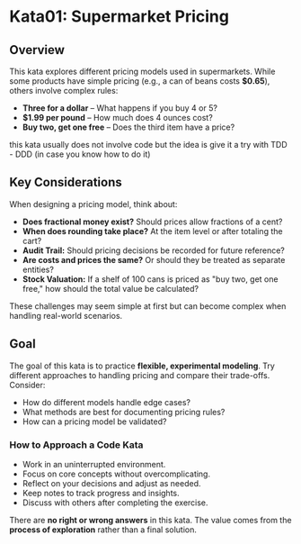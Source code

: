 # Kata01: Supermarket Pricing

## Overview

This kata explores different pricing models used in supermarkets. While some products have simple pricing (e.g., a can of beans costs **$0.65**), others involve complex rules:

- **Three for a dollar** – What happens if you buy 4 or 5?
- **$1.99 per pound** – How much does 4 ounces cost?
- **Buy two, get one free** – Does the third item have a price?

this kata usually does not involve code but the idea is give it a try with TDD - DDD (in case you know how to do it)

## Key Considerations

When designing a pricing model, think about:

- **Does fractional money exist?** Should prices allow fractions of a cent?
- **When does rounding take place?** At the item level or after totaling the cart?
- **Audit Trail:** Should pricing decisions be recorded for future reference?
- **Are costs and prices the same?** Or should they be treated as separate entities?
- **Stock Valuation:** If a shelf of 100 cans is priced as "buy two, get one free," how should the total value be calculated?

These challenges may seem simple at first but can become complex when handling real-world scenarios.

## Goal

The goal of this kata is to practice **flexible, experimental modeling**. Try different approaches to handling pricing and compare their trade-offs. Consider:

- How do different models handle edge cases?
- What methods are best for documenting pricing rules?
- How can a pricing model be validated?

### How to Approach a Code Kata

- Work in an uninterrupted environment.
- Focus on core concepts without overcomplicating.
- Reflect on your decisions and adjust as needed.
- Keep notes to track progress and insights.
- Discuss with others after completing the exercise.

There are **no right or wrong answers** in this kata. The value comes from the **process of exploration** rather than a final solution.